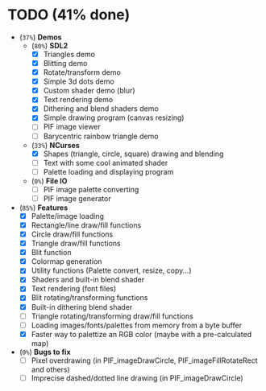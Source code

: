 # TODO (41% done)
- (`37%`) **Demos**
	- (`80%`) **SDL2**
		- [X] Triangles demo
		- [X] Blitting demo
		- [X] Rotate/transform demo
		- [X] Simple 3d dots demo
		- [X] Custom shader demo (blur)
		- [X] Text rendering demo
		- [X] Dithering and blend shaders demo
		- [X] Simple drawing program (canvas resizing)
		- [ ] PIF image viewer
		- [ ] Barycentric rainbow triangle demo
	- (`33%`) **NCurses**
		- [X] Shapes (triangle, circle, square) drawing and blending
		- [ ] Text with some cool animated shader
		- [ ] Palette loading and displaying program
	- (`0%`) **File IO**
		- [ ] PIF image palette converting
		- [ ] PIF image generator
- (`85%`) **Features**
	- [X] Palette/image loading
	- [X] Rectangle/line draw/fill functions
	- [X] Circle draw/fill functions
	- [X] Triangle draw/fill functions
	- [X] Blit function
	- [X] Colormap generation
	- [X] Utility functions (Palette convert, resize, copy...)
	- [X] Shaders and built-in blend shader
	- [X] Text rendering (font files)
	- [X] Blit rotating/transforming functions
	- [X] Built-in dithering blend shader
	- [ ] Triangle rotating/transforming draw/fill functions
	- [ ] Loading images/fonts/palettes from memory from a byte buffer
	- [X] Faster way to palettize an RGB color (maybe with a pre-calculated map)
- (`0%`) **Bugs to fix**
	- [ ] Pixel overdrawing (in PIF_imageDrawCircle, PIF_imageFillRotateRect and others)
	- [ ] Imprecise dashed/dotted line drawing (in PIF_imageDrawCircle)
